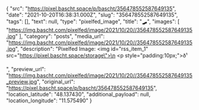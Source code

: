 {
  "src": "https://pixel.bascht.space/p/bascht/356478552587649135",
  "date": "2021-10-20T16:38:31.000Z",
  "slug": "356478552587649135",
  "tags": [],
  "text": null,
  "type": "pixelfed_image",
  "title": "🛹",
  "images": [
    "https://img.bascht.com/pixelfed/image/2021/10/20//356478552587649135.jpg"
  ],
  "category": "posts",
  "media_url": "https://img.bascht.com/pixelfed/image/2021/10/20//356478552587649135.jpg",
  "description": "Pixelfed Image: <img id=\"rss_item_1\" src=\"https://pixel.bascht.space/storage\">\n            <p style=\"padding:10px;\">ð¹</p>",
  "preview_url": "https://img.bascht.com/pixelfed/image/2021/10/20//356478552587649135_preview.jpg",
  "original_url": "https://pixel.bascht.space/p/bascht/356478552587649135",
  "location_latitude": "48.137430",
  "additional_payload": null,
  "location_longitude": "11.575490"
}